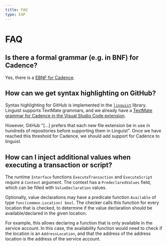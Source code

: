 ```yaml
---
title: FAQ
type: EXP
---
```


# FAQ

## Is there a formal grammar (e.g. in BNF) for Cadence?

Yes, there is a [EBNF for Cadence](https://github.com/onflow/cadence/blob/master/docs/cadence.ebnf).

## How can we get syntax highlighting on GitHub?

Syntax highlighting for GitHub is implemented in the [`linguist`](https://github.com/github/linguist) library.
Linguist supports TextMate grammars, and we already have a [TextMate grammar for Cadence in the Visual Studio Code extension](https://github.com/onflow/vscode-flow/blob/master/syntaxes/cadence.tmGrammar.json).

However, GitHub "[...] prefers that each new file extension be in use in hundreds of repositories before supporting them in Linguist".
Once we have reached this threshold for Cadence, we should add support for Cadence to linguist.

## How can I inject additional values when executing a transaction or script?

The runtime `Interface` functions `ExecuteTransaction` and `ExecuteScript` require a `Context` argument.
The context has a `PredeclaredValues` field, which can be filled with `ValueDeclaration` values.

Optionally, value declarations may have a predicate function `Available` of type `func(common.Location) bool`.
The checker calls this function for every location that is checked,
to determine if the value declaration should be available/declared in the given location.

For example, this allows declaring a function that is only available in the service account.
In this case, the availability function would need to check if the location is an `AddressLocation`,
and that the address of the address location is the address of the service account.

